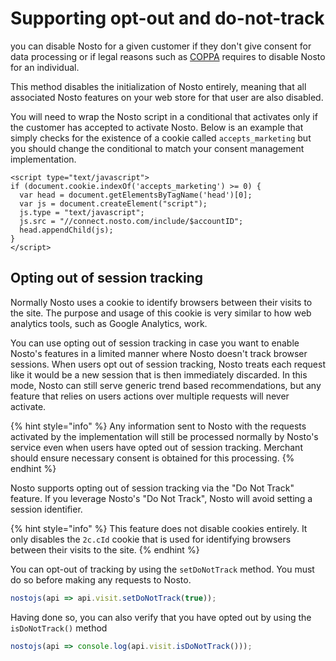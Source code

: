 # Supporting opt-out and do-not-track

you can disable Nosto for a given customer if they don't give consent for data processing or if legal reasons such as [COPPA](https://en.wikipedia.org/wiki/Children%27s_Online_Privacy_Protection_Act) requires to disable Nosto for an individual. 

This method disables the initialization of Nosto entirely, meaning that all associated Nosto features on your web store for that user are also disabled.

You will need to wrap the Nosto script in a conditional that activates only if the customer has accepted to activate Nosto. Below is an example that simply checks for the existence of a cookie called `accepts_marketing` but you should change the conditional to match your consent management implementation.

```text
<script type="text/javascript">
if (document.cookie.indexOf('accepts_marketing') >= 0) {
  var head = document.getElementsByTagName('head')[0];
  var js = document.createElement("script");
  js.type = "text/javascript";
  js.src = "//connect.nosto.com/include/$accountID";
  head.appendChild(js);
}
</script>
```

## Opting out of session tracking

Normally Nosto uses a cookie to identify browsers between their visits to the site. The purpose and usage of this cookie is very similar to how web analytics tools, such as Google Analytics, work.

You can use opting out of session tracking in case you want to enable Nosto's features in a limited manner where Nosto doesn't track browser sessions. When users opt out of session tracking, Nosto treats each request like it would be a new session that is then immediately discarded. In this mode, Nosto can still serve generic trend based recommendations, but any feature that relies on users actions over multiple requests will never activate.

{% hint style="info" %}
Any information sent to Nosto with the requests activated by the implementation will still be processed normally by Nosto's service even when users have opted out of session tracking. Merchant should ensure necessary consent is obtained for this processing.
{% endhint %}

Nosto supports opting out of session tracking via the "Do Not Track" feature. If you leverage Nosto's "Do Not Track", Nosto will avoid setting a session identifier.

{% hint style="info" %}
This feature does not disable cookies entirely. It only disables the `2c.cId` cookie that is used for identifying browsers between their visits to the site.
{% endhint %}

You can opt-out of tracking by using the `setDoNotTrack` method. You must do so before making any requests to Nosto.

```javascript
nostojs(api => api.visit.setDoNotTrack(true));
```

Having done so, you can also verify that you have opted out by using the `isDoNotTrack()` method

```javascript
nostojs(api => console.log(api.visit.isDoNotTrack()));
```

